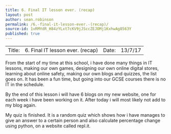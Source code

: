 ```yaml
---
title: 6. Final IT lesson ever. (recap)
layout: post
author: sean.robinson
permalink: /6.-final-it-lesson-ever.-(recap)/
source-id: 1vRMYdR_H84zYLxt7cKV9jJSccZEJOMj1KxhwAg8563Y
published: true
---
```

<table>
  <tr>
    <td>Title:  </td>
    <td>6. Final IT lesson ever. (recap)</td>
    <td> Date:  </td>
    <td>13/7/17</td>
  </tr>
</table>


From the start of my time at this school, i have done many things in IT lessons, making our own games, designing our own online digital stores, learning about online safety, making our own blogs and quizzes, the list goes on. It has been a fun time, but going into our GCSE courses there is no IT in the schedule.

By the end of this lesson i will have 6 blogs on my new website, one for each week i have been working on it. After today i will most likely not add to my blog again.

My quiz is finished. It is a random quiz which shows how i have manages to give an answer to a certain person and also calculate percentage change using python, on a website called repl.it.

